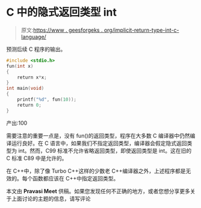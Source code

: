 # C 中的隐式返回类型 int

> 原文:[https://www . geesforgeks . org/implicit-return-type-int-c-language/](https://www.geeksforgeeks.org/implicit-return-type-int-c-language/)

预测后续 C 程序的输出。

```cpp
#include <stdio.h>
fun(int x)
{
    return x*x;
}
int main(void)
{
    printf("%d", fun(10));
    return 0;
}
```

产出:100

需要注意的重要一点是，没有 fun()的返回类型，程序在大多数 C 编译器中仍然编译运行良好。在 C 语言中，如果我们不指定返回类型，编译器会假定隐式返回类型为 int。然而，C99 标准不允许省略返回类型，即使返回类型是 int。这在旧的 C 标准 C89 中是允许的。

在 C++中，除了像 Turbo C++这样的少数老 C++编译器之外，上述程序都是无效的。每个函数都应该在 C++中指定返回类型。

本文由 **Pravasi Meet** 供稿。如果您发现任何不正确的地方，或者您想分享更多关于上面讨论的主题的信息，请写评论